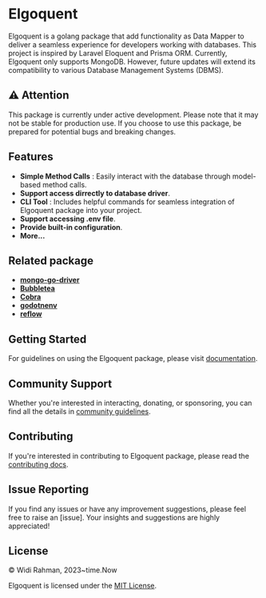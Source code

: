 # Elgoquent

Elgoquent is a golang package that add functionality as Data Mapper to deliver a seamless experience for developers working with databases. This project is inspired by Laravel Eloquent and Prisma ORM. Currently, Elgoquent only supports MongoDB. However, future updates will extend its compatibility to various Database Management Systems (DBMS).

## ⚠️ **Attention**

This package is currently under active development. Please note that it may not be stable for production use. If you choose to use this package, be prepared for potential bugs and breaking changes.

## Features

- **Simple Method Calls** : Easily interact with the database through model-based method calls.
- **Support access dirrectly to database driver**.
- **CLI Tool** : Includes helpful commands for seamless integration of Elgoquent package into your project.
- **Support accessing .env file**.
- **Provide built-in configuration**.
- **More...**

## Related package

- [**mongo-go-driver**](https://github.com/mongodb/mongo-go-driver)
- [**Bubbletea**](https://github.com/charmbracelet/bubbletea)
- [**Cobra**](https://github.com/spf13/cobra)
- [**godotnenv**](https://github.com/joho/godotenv)
- [**reflow**](https://github.com/muesli/reflow)

## Getting Started

For guidelines on using the Elgoquent package, please visit [documentation](https://github.com/widirahman62/elgoquent/wiki).

## Community Support

Whether you're interested in interacting, donating, or sponsoring, you can find all the details in [community guidelines](https://github.com/widirahman62/elgoquent/discussions).

## Contributing

If you're interested in contributing to Elgoquent package, please read the [contributing docs](https://github.com/widirahman62/elgoquent/wiki).

## Issue Reporting

If you find any issues or have any improvement suggestions, please feel free to raise an [issue]. Your insights and suggestions are highly appreciated!

## License

© Widi Rahman, 2023~time.Now

Elgoquent is licensed under the [MIT License](./LICENSE).
